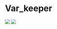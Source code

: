 # Var_keeper

![](https://github.com/dunmaghals/var_keeper/actions/workflows/staging.yml/badge.svg) ![](https://img.shields.io/docker/v/dunmaghals1/var_keeper?label=build%20for%20commit&sort=date)
